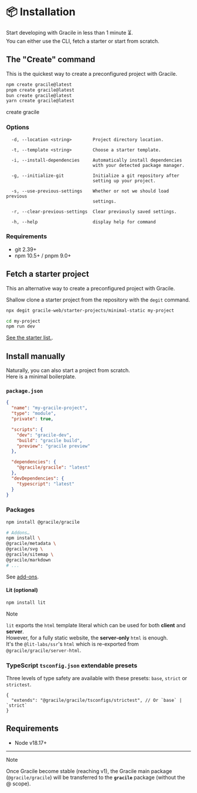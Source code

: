 # 📦 Installation

Start developing with Gracile in less than 1 minute ⏳.  
You can either use the CLI, fetch a starter or start from scratch.

## The "Create" command

This is the quickest way to create a preconfigured project with Gracile.

```sh
npm create gracile@latest
pnpm create gracile@latest
bun create gracile@latest
yarn create gracile@latest
```

<!-- TODO: make a macro component -->
<asciinema-player href="/assets/create-gracile.cast" loop autoplay speed="1.3334" theme="gracile" terminalFontFamily="'Fira Code', monospace">
<asciinema-player-header slot="header">create gracile</asciinema-player-header>
</asciinema-player>

### Options

```text
  -d, --location <string>        Project directory location.

  -t, --template <string>        Choose a starter template.

  -i, --install-dependencies     Automatically install dependencies
                                 with your detected package manager.

  -g, --initialize-git           Initialize a git repository after
                                 setting up your project.

  -s, --use-previous-settings    Whether or not we should load previous
                                 settings.

  -r, --clear-previous-settings  Clear previously saved settings.

  -h, --help                     display help for command
```

### Requirements

- git 2.39+
- npm 10.5+ / pnpm 9.0+

## Fetch a starter project

This an alternative way to create a preconfigured project with Gracile.

Shallow clone a starter project from the repository with the `degit` command.

```sh
npx degit gracile-web/starter-projects/minimal-static my-project

cd my-project
npm run dev
```

[See the starter list.](https://github.com/gracile-web/starter-projects).

## Install manually

Naturally, you can also start a project from scratch.  
Here is a minimal boilerplate.

### `package.json`

```json
{
  "name": "my-gracile-project",
  "type": "module",
  "private": true,

  "scripts": {
    "dev": "gracile-dev",
    "build": "gracile build",
    "preview": "gracile preview"
  },

  "dependencies": {
    "@gracile/gracile": "latest"
  },
  "devDependencies": {
    "typescript": "latest"
  }
}
```

### Packages

```sh
npm install @gracile/gracile

# Addons…
npm install \
@gracile/metadata \
@gracile/svg \
@gracile/sitemap \
@gracile/markdown
# ...
```

<!-- @gracile/prefetch \ -->

See [add-ons](/docs/add-ons/).

#### Lit (optional)

```sh
npm install lit
```

> [!NOTE]  
> `lit` exports the `html` template literal which can be used
> for both **client** and **server**.  
> However, for a fully static website, the **server-only** `html` is enough.  
> It's the `@lit-labs/ssr`'s `html` which is re-exported from `@gracile/gracile/server-html`.

<!-- Gracile is defining those as peer dependencies, pinned to major semver.
That means you can use the version you want in that range, without the
possibility of mismatching versions. -->

<!-- Choice has been made to not re-export `html`, etc. from Lit (e.g., in `context`)
because it's more explicit, modular and less error-prone that way. -->

### TypeScript `tsconfig.json` extendable presets

Three levels of type safety are available with these presets: `base`, `strict` or `strictest`.

```jsonc
{
  "extends": "@gracile/gracile/tsconfigs/strictest", // Or `base` | `strict`
}
```

## Requirements

- Node v18.17+

---

> [!NOTE]
> Once Gracile become stable (reaching v1), the Gracile main package (`@gracile/gracile`) will be transferred to the **`gracile`** package (without the @ scope).
